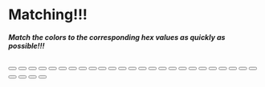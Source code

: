 # Matching!!!

##### Match the colors to the corresponding hex values as quickly as possible!!!



<body class="MemBoard>
  <br>

  <button class="Button1"></button>
  <button class="Button2"></button>
  <button class="Button3"></button>
  <button class="Button4"></button>
  <button class="Button5"></button>
  <button class="Button6"></button>
  <button class="Button7"></button>
  <button class="Button8"></button>
  <button class="Button9"></button>
  <button class="Button10"></button>
  <button class="Button11"></button>
  <button class="Button12"></button>
  <button class="Button13"></button>
  <button class="Button14"></button>
  <button class="Button15"></button>
  <button class="Button16"></button>
  <button class="Button17"></button>
  <button class="Button18"></button>
  <button class="Button19"></button>
  <button class="Button20"></button>
  <button class="Button21"></button>
  <button class="Button22"></button>
  <button class="Button23"></button>
  <button class="Button24"></button>
  <button class="Button25"></button>
  <button class="Button26"></button>
  <button class="Button27"></button>
  <button class="Button28"></button>
  <button class="Button29"></button>
  <button class="Button30"></button>

  <br>

</body>
